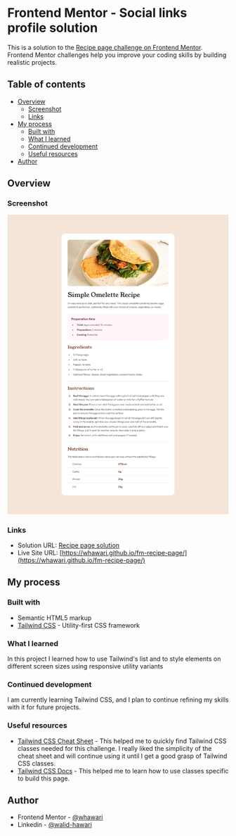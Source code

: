 # Frontend Mentor - Social links profile solution

This is a solution to the [Recipe page challenge on Frontend Mentor](https://www.frontendmentor.io/challenges/recipe-page-KiTsR8QQKm). Frontend Mentor challenges help you improve your coding skills by building realistic projects. 

## Table of contents

- [Overview](#overview)
  - [Screenshot](#screenshot)
  - [Links](#links)
- [My process](#my-process)
  - [Built with](#built-with)
  - [What I learned](#what-i-learned)
  - [Continued development](#continued-development)
  - [Useful resources](#useful-resources)
- [Author](#author)

## Overview

### Screenshot

![](./assets/images/solution-screenshot.png)

### Links

- Solution URL: [Recipe page solution](https://github.com/whawari/fm-recipe-page)
- Live Site URL: [https://whawari.github.io/fm-recipe-page/](https://whawari.github.io/fm-recipe-page/)

## My process

### Built with

- Semantic HTML5 markup
- [Tailwind CSS](https://tailwindcss.com/) - Utility-first CSS framework

### What I learned

In this project I learned how to use Tailwind's list and to style elements on different screen sizes using responsive utility variants

### Continued development

I am currently learning Tailwind CSS, and I plan to continue refining my skills with it for future projects.

### Useful resources

- [Tailwind CSS Cheat Sheet](https://www.creative-tim.com/twcomponents/cheatsheet) - This helped me to quickly find Tailwind CSS classes needed for this challenge. I really liked the simplicity of the cheat sheet and will continue using it until I get a good grasp of Tailwind CSS classes.
- [Tailwind CSS Docs](https://tailwindcss.com/docs/installation) - This helped me to learn how to use classes specific to build this page.

## Author

- Frontend Mentor - [@whawari](https://www.frontendmentor.io/profile/whawari)
- Linkedin - [@walid-hawari](https://www.linkedin.com/in/walid-hawari/)
